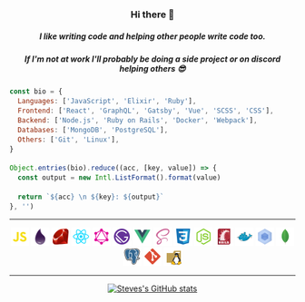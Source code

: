 <div align="center"> 
  <h3>Hi there 👋</h3>

  ##### I like writing code and helping other people write code too. 
 
  ##### If I'm not at work I'll probably be doing a side project or on discord helping others 😎
 


<div align="left" style="width: 560px">

  ```js
  const bio = {
    Languages: ['JavaScript', 'Elixir', 'Ruby'],
    Frontend: ['React', 'GraphQL', 'Gatsby', 'Vue', 'SCSS', 'CSS'],
    Backend: ['Node.js', 'Ruby on Rails', 'Docker', 'Webpack'],
    Databases: ['MongoDB', 'PostgreSQL'],
    Others: ['Git', 'Linux'],
  }

  Object.entries(bio).reduce((acc, [key, value]) => {
    const output = new Intl.ListFormat().format(value)

    return `${acc} \n ${key}: ${output}`
  }, '')
  ```

</div>
 
<hr />
 
<img src="https://raw.githubusercontent.com/vscode-icons/vscode-icons/master/icons/file_type_js.svg" width="32" height="32">
<img src="https://raw.githubusercontent.com/vscode-icons/vscode-icons/master/icons/file_type_elixir.svg" width="32" height="32">
<img src="https://raw.githubusercontent.com/vscode-icons/vscode-icons/master/icons/file_type_ruby.svg" width="32" height="32">
<img src="https://raw.githubusercontent.com/vscode-icons/vscode-icons/master/icons/file_type_reactjs.svg" width="32" height="32">
<img src="https://raw.githubusercontent.com/vscode-icons/vscode-icons/master/icons/file_type_graphql.svg" width="32" height="32">
<img src="https://raw.githubusercontent.com/vscode-icons/vscode-icons/master/icons/file_type_gatsby.svg" width="32" height="32">
<img src="https://raw.githubusercontent.com/vscode-icons/vscode-icons/master/icons/file_type_vue.svg" width="32" height="32">
<img src="https://raw.githubusercontent.com/vscode-icons/vscode-icons/master/icons/file_type_scss.svg" width="32" height="32">
<img src="https://raw.githubusercontent.com/vscode-icons/vscode-icons/master/icons/file_type_css.svg" width="32" height="32">
<img src="https://raw.githubusercontent.com/vscode-icons/vscode-icons/master/icons/file_type_node.svg" width="32" height="32">
<img src="https://raw.githubusercontent.com/vscode-icons/vscode-icons/master/icons/file_type_rails.svg" width="32" height="32">
<img src="https://raw.githubusercontent.com/vscode-icons/vscode-icons/master/icons/file_type_docker.svg" width="32" height="32">
<img src="https://raw.githubusercontent.com/vscode-icons/vscode-icons/master/icons/file_type_webpack.svg" width="32" height="32">
<img src="https://raw.githubusercontent.com/vscode-icons/vscode-icons/master/icons/file_type_mongo.svg" width="32" height="32">
<img src="https://raw.githubusercontent.com/vscode-icons/vscode-icons/master/icons/file_type_pgsql.svg" width="32" height="32">
<img src="https://raw.githubusercontent.com/vscode-icons/vscode-icons/master/icons/file_type_git.svg" width="32" height="32">
<img src="https://raw.githubusercontent.com/vscode-icons/vscode-icons/master/icons/folder_type_linux.svg" width="32" height="32">

 
 <hr />
<div align="center"> 

   [![Steves's GitHub stats](https://github-readme-stats.vercel.app/api?username=SPDUK&show_icons=true&title_color=61afef&icon_color=98c379&text_color=e3e5e8&bg_color=282c34)](https://github.com/SPDUK)

</div>

